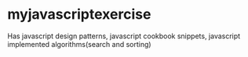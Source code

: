 # myjavascriptexercise
Has javascript design patterns, javascript cookbook snippets, javascript implemented algorithms(search and sorting)
